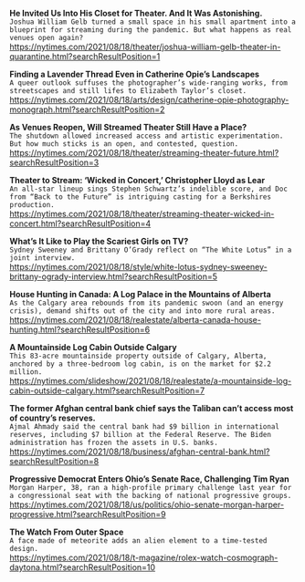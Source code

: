 **He Invited Us Into His Closet for Theater. And It Was Astonishing.**\
`Joshua William Gelb turned a small space in his small apartment into a blueprint for streaming during the pandemic. But what happens as real venues open again?`\
https://nytimes.com/2021/08/18/theater/joshua-william-gelb-theater-in-quarantine.html?searchResultPosition=1

**Finding a Lavender Thread Even in Catherine Opie’s Landscapes**\
`A queer outlook suffuses the photographer’s wide-ranging works, from streetscapes and still lifes to Elizabeth Taylor’s closet.`\
https://nytimes.com/2021/08/18/arts/design/catherine-opie-photography-monograph.html?searchResultPosition=2

**As Venues Reopen, Will Streamed Theater Still Have a Place?**\
`The shutdown allowed increased access and artistic experimentation. But how much sticks is an open, and contested, question.`\
https://nytimes.com/2021/08/18/theater/streaming-theater-future.html?searchResultPosition=3

**Theater to Stream: ‘Wicked in Concert,’ Christopher Lloyd as Lear**\
`An all-star lineup sings Stephen Schwartz’s indelible score, and Doc from “Back to the Future” is intriguing casting for a Berkshires production.`\
https://nytimes.com/2021/08/18/theater/streaming-theater-wicked-in-concert.html?searchResultPosition=4

**What’s It Like to Play the Scariest Girls on TV?**\
`Sydney Sweeney and Brittany O’Grady reflect on “The White Lotus” in a joint interview.`\
https://nytimes.com/2021/08/18/style/white-lotus-sydney-sweeney-brittany-ogrady-interview.html?searchResultPosition=5

**House Hunting in Canada: A Log Palace in the Mountains of Alberta**\
`As the Calgary area rebounds from its pandemic swoon (and an energy crisis), demand shifts out of the city and into more rural areas.`\
https://nytimes.com/2021/08/18/realestate/alberta-canada-house-hunting.html?searchResultPosition=6

**A Mountainside Log Cabin Outside Calgary**\
`This 83-acre mountainside property outside of Calgary, Alberta, anchored by a three-bedroom log cabin, is on the market for $2.2 million.`\
https://nytimes.com/slideshow/2021/08/18/realestate/a-mountainside-log-cabin-outside-calgary.html?searchResultPosition=7

**The former Afghan central bank chief says the Taliban can’t access most of country’s reserves.**\
`Ajmal Ahmady said the central bank had $9 billion in international reserves, including $7 billion at the Federal Reserve. The Biden administration has frozen the assets in U.S. banks.`\
https://nytimes.com/2021/08/18/business/afghan-central-bank.html?searchResultPosition=8

**Progressive Democrat Enters Ohio’s Senate Race, Challenging Tim Ryan**\
`Morgan Harper, 38, ran a high-profile primary challenge last year for a congressional seat with the backing of national progressive groups.`\
https://nytimes.com/2021/08/18/us/politics/ohio-senate-morgan-harper-progressive.html?searchResultPosition=9

**The Watch From Outer Space**\
`A face made of meteorite adds an alien element to a time-tested design.`\
https://nytimes.com/2021/08/18/t-magazine/rolex-watch-cosmograph-daytona.html?searchResultPosition=10

